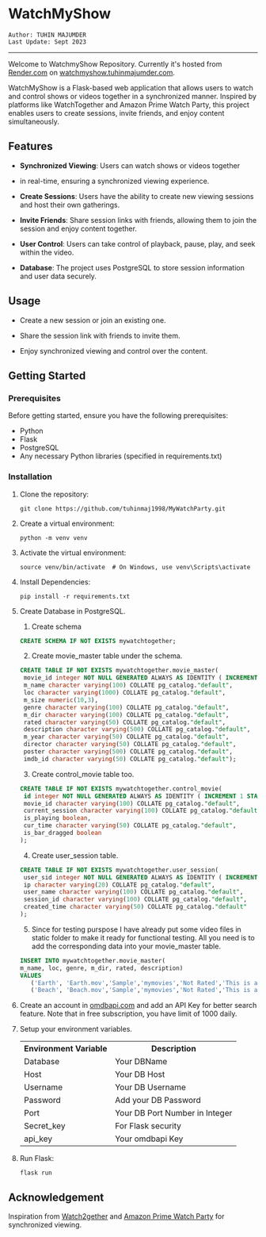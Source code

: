 # WatchMyShow

```Author: TUHIN MAJUMDER```<br>
```Last Update: Sept 2023```

---

Welcome to WatchmyShow Repository. Currently it's hosted from 
[Render.com](https://render.com) on 
[watchmyshow.tuhinmajumder.com](https://watchmyshow.tuhinmajumder.com). 



WatchMyShow is a Flask-based web application that allows users to
watch and control shows or videos together in a synchronized manner. 
Inspired by platforms like WatchTogether and Amazon Prime Watch Party, 
this project enables users to create sessions, invite friends, 
and enjoy content simultaneously.

## Features

- **Synchronized Viewing**: Users can watch shows or videos together 
- in real-time, ensuring a synchronized viewing experience.

- **Create Sessions**: Users have the ability to create new viewing sessions and host their own gatherings.

- **Invite Friends**: Share session links with friends, allowing them to join the session and enjoy content together.

- **User Control**: Users can take control of playback, pause, play, and seek within the video.

- **Database**: The project uses PostgreSQL to store session information and user data securely.

   
## Usage

- Create a new session or join an existing one.

- Share the session link with friends to invite them.

- Enjoy synchronized viewing and control over the content.

## Getting Started

### Prerequisites

Before getting started, ensure you have the following prerequisites:

- Python
- Flask
- PostgreSQL
- Any necessary Python libraries (specified in requirements.txt)

### Installation

1. Clone the repository:
   ```shell
   git clone https://github.com/tuhinmaj1998/MyWatchParty.git

2. Create a virtual environment:
    ```shell
   python -m venv venv
   ```
3. Activate the virtual environment:
    ```shell
   source venv/bin/activate  # On Windows, use venv\Scripts\activate
   ```

4. Install Dependencies:
    ```shell
   pip install -r requirements.txt
   ```

5. Create Database in PostgreSQL.
   1. Create schema
    ~~~~sql
    CREATE SCHEMA IF NOT EXISTS mywatchtogether;
    ~~~~
   2. Create movie_master table under the schema.
   ~~~~sql
   CREATE TABLE IF NOT EXISTS mywatchtogether.movie_master(
    movie_id integer NOT NULL GENERATED ALWAYS AS IDENTITY ( INCREMENT 1 START 1 MINVALUE 1 MAXVALUE 2147483647 CACHE 1 ),
    m_name character varying(100) COLLATE pg_catalog."default",
    loc character varying(1000) COLLATE pg_catalog."default",
    m_size numeric(10,3),
    genre character varying(100) COLLATE pg_catalog."default",
    m_dir character varying(100) COLLATE pg_catalog."default",
    rated character varying(50) COLLATE pg_catalog."default",
    description character varying(500) COLLATE pg_catalog."default",
    m_year character varying(50) COLLATE pg_catalog."default",
    director character varying(50) COLLATE pg_catalog."default",
    poster character varying(500) COLLATE pg_catalog."default",
    imdb_id character varying(50) COLLATE pg_catalog."default");
    ~~~~
   3. Create control_movie table too.
   ~~~~sql
   CREATE TABLE IF NOT EXISTS mywatchtogether.control_movie(
    id integer NOT NULL GENERATED ALWAYS AS IDENTITY ( INCREMENT 1 START 1 MINVALUE 1 MAXVALUE 2147483647 CACHE 1 ),
    movie_id character varying(100) COLLATE pg_catalog."default",
    current_session character varying(100) COLLATE pg_catalog."default",
    is_playing boolean,
    cur_time character varying(50) COLLATE pg_catalog."default",
    is_bar_dragged boolean
   );
   ~~~~
   4. Create user_session table.
   ~~~~sql
   CREATE TABLE IF NOT EXISTS mywatchtogether.user_session(
    user_sid integer NOT NULL GENERATED ALWAYS AS IDENTITY ( INCREMENT 1 START 1 MINVALUE 1 MAXVALUE 2147483647 CACHE 1 ),
    ip character varying(20) COLLATE pg_catalog."default",
    user_name character varying(100) COLLATE pg_catalog."default",
    session_id character varying(100) COLLATE pg_catalog."default",
    created_time character varying(50) COLLATE pg_catalog."default"
   );
   ~~~~
   5. Since for testing purspose I have already put some video files
    in static folder to make it ready for functional testing. All you need
   is to add the corresponding data into your movie_master table.
   ~~~~sql
   INSERT INTO mywatchtogether.movie_master(
   m_name, loc, genre, m_dir, rated, description)
   VALUES
      ('Earth', 'Earth.mov','Sample','mymovies','Not Rated','This is a sample video of earth'),
      ('Beach', 'Beach.mov','Sample','mymovies','Not Rated','This is a sample video of Beach');
   ~~~~
6. Create an account in [omdbapi.com](https://www.omdbapi.com/) and add an API Key for better search feature.
   Note that in free subscription, you have limit of 1000 daily.

7. Setup your environment variables.
      <table>
      <tr>
      <th>Environment Variable</th>
      <th>Description</th>
      </tr>
      <tr>
      <td>Database</td>
      <td>Your DBName</td>
      </tr>
      <tr>
      <td>Host</td>
      <td>Your DB Host</td>
      </tr>
      <tr>
      <td>Username</td>
      <td>Your DB Username</td>
      </tr>
      <tr>
      <td>Password</td>
      <td>Add your DB Password</td>
      </tr>
      <tr>
      <td>Port</td>
      <td>Your DB Port Number in Integer</td>
      </tr>
      <tr>
      <td>Secret_key</td>
      <td>For Flask security</td>
      </tr>
      <tr>
      <td>api_key</td>
      <td>Your omdbapi Key</td>
      </tr>
   </table>

8. Run Flask:
    ```shell
   flask run
    ```


## Acknowledgement

Inspiration from [Watch2gether](https://w2g.tv/en/) and [Amazon Prime Watch Party](https://www.primevideo.com/help?nodeId=GLPK9QXFP2NAQDPV) for synchronized viewing.